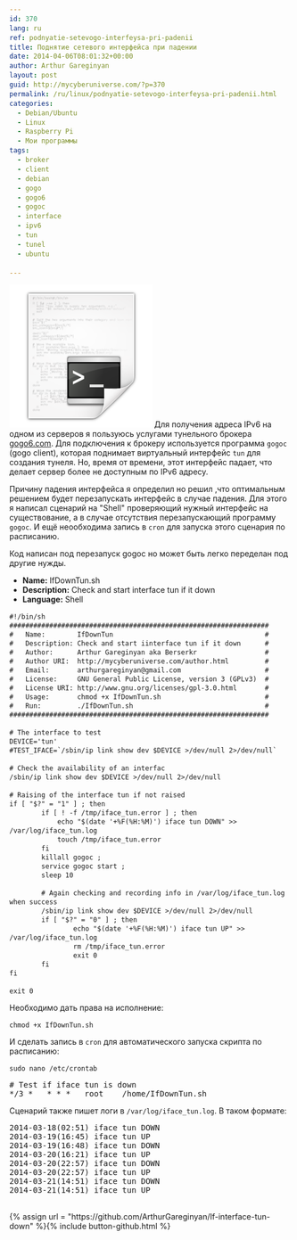 ```yaml
---
id: 370
lang: ru
ref: podnyatie-setevogo-interfeysa-pri-padenii
title: Поднятие сетевого интерфейса при падении
date: 2014-04-06T08:01:32+00:00
author: Arthur Gareginyan
layout: post
guid: http://mycyberuniverse.com/?p=370
permalink: /ru/linux/podnyatie-setevogo-interfeysa-pri-padenii.html
categories:
  - Debian/Ubuntu
  - Linux
  - Raspberry Pi
  - Мои программы
tags:
  - broker
  - client
  - debian
  - gogo
  - gogo6
  - gogoc
  - interface
  - ipv6
  - tun
  - tunel
  - ubuntu

---
```


![thumb](/images/bash.png)
Для получения адреса IPv6 на одном из серверов я пользуюсь услугами тунельного брокера <a href="http://gogo6.com" title="gogo6.com" target="_blank">gogo6.com</a>. Для подключения к брокеру используется программа `gogoc` (gogo client), которая поднимает виртуальный интерфейс `tun` для создания тунеля. Но, время от времени, этот интерфейс падает, что делает сервер более не доступным по IPv6 адресу.

Причину падения интерфейса я определил но решил ,что оптимальным решением будет перезапускать интерфейс в случае падения. Для этого я написал сценарий на "Shell" проверяющий нужный интерфейс на существование, а в случае отсутствия перезапускающий программу `gogoc`. И ещё неообходима запись в `cron` для запуска этого сценария по расписанию.

Код написан под перезапуск gogoc но может быть легко переделан под другие нужды.


* **Name:** IfDownTun.sh
* **Description:** Check and start interface tun if it down
* **Language:** Shell

```
#!/bin/sh
#################################################################
#   Name: 	 	 IfDownTun		   								#
#   Description: Check and start iinterface tun if it down 		#
#   Author: 	 Arthur Gareginyan aka Berserkr    				#
#   Author URI:  http://mycyberuniverse.com/author.html			#
#   Email: 	 	 arthurgareginyan@gmail.com        				#
#   License:     GNU General Public License, version 3 (GPLv3)  #
#   License URI: http://www.gnu.org/licenses/gpl-3.0.html		#
#   Usage: 		 chmod +x IfDownTun.sh							#
#   Run:   		 ./IfDownTun.sh									#
#################################################################

# The interface to test
DEVICE='tun'
#TEST_IFACE=`/sbin/ip link show dev $DEVICE >/dev/null 2>/dev/null`

# Check the availability of an interfac
/sbin/ip link show dev $DEVICE >/dev/null 2>/dev/null

# Raising of the interface tun if not raised
if [ "$?" = "1" ] ; then
        if [ ! -f /tmp/iface_tun.error ] ; then
        	echo "$(date '+%F(%H:%M)') iface tun DOWN" >> /var/log/iface_tun.log
        	touch /tmp/iface_tun.error
        fi
        killall gogoc ;
        service gogoc start ;
        sleep 10

        # Again checking and recording info in /var/log/iface_tun.log when success
        /sbin/ip link show dev $DEVICE >/dev/null 2>/dev/null
        if [ "$?" = "0" ] ; then
                echo "$(date '+%F(%H:%M)') iface tun UP" >> /var/log/iface_tun.log
                rm /tmp/iface_tun.error
                exit 0
        fi
fi

exit 0

```

Необходимо дать права на исполнение:

```
chmod +x IfDownTun.sh
```

И сделать запись в `cron` для автоматического запуска скрипта по расписанию:

```
sudo nano /etc/crontab
```

<pre>
# Test if iface tun is down
*/3 *   * * *   root    /home/IfDownTun.sh
</pre>

Сценарий также пишет логи в `/var/log/iface_tun.log`. В таком формате:
<pre>
2014-03-18(02:51) iface tun DOWN
2014-03-19(16:45) iface tun UP
2014-03-19(16:48) iface tun DOWN
2014-03-20(16:21) iface tun UP
2014-03-20(22:57) iface tun DOWN
2014-03-20(22:57) iface tun UP
2014-03-21(14:51) iface tun DOWN
2014-03-21(14:51) iface tun UP
</pre>

<br/>
{% assign url = "https://github.com/ArthurGareginyan/If-interface-tun-down" %}{% include button-github.html %}
